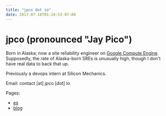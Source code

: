 ```yaml
---
title: "jpco dot io"
date: 2017-07-16T01:24:53-07:00
---
```


# jpco (pronounced "Jay Pico")

Born in Alaska; now a site reliability engineer on [Google Compute Engine](https://cloud.google.com/compute).  Supposedly, the rate of Alaska-born SREs is unusually high, though I don't have real data to back that up.

Previously a devops intern at Silicon Mechanics.

Email: contact [at] jpco [dot] io

Pages:

 - [es](/es)
 - [blog](/blog)
